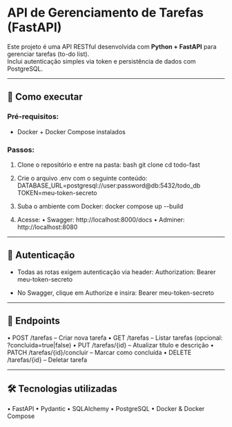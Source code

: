 # API de Gerenciamento de Tarefas (FastAPI)

Este projeto é uma API RESTful desenvolvida com **Python + FastAPI** para gerenciar tarefas (to-do list).  
Inclui autenticação simples via token e persistência de dados com PostgreSQL.

---

## 🚀 Como executar

### Pré-requisitos:
- Docker + Docker Compose instalados

### Passos:

1. Clone o repositório e entre na pasta:
  bash
  git clone <repo-url>
  cd todo-fast

2. Crie o arquivo .env com o seguinte conteúdo:
  DATABASE_URL=postgresql://user:password@db:5432/todo_db
  TOKEN=meu-token-secreto

3. Suba o ambiente com Docker:
  docker compose up --build

4. Acesse:
  • Swagger: http://localhost:8000/docs
  • Adminer: http://localhost:8080

---

## 🔐 Autenticação

- Todas as rotas exigem autenticação via header:
  Authorization: Bearer meu-token-secreto

- No Swagger, clique em Authorize e insira:
  Bearer meu-token-secreto

---

## 📌 Endpoints
  • POST /tarefas – Criar nova tarefa
  • GET /tarefas – Listar tarefas (opcional: ?concluida=true|false)
  • PUT /tarefas/{id} – Atualizar título e descrição
  • PATCH /tarefas/{id}/concluir – Marcar como concluída
  • DELETE /tarefas/{id} – Deletar tarefa

---

## 🛠️ Tecnologias utilizadas
  • FastAPI
  • Pydantic
  • SQLAlchemy
  • PostgreSQL
  • Docker & Docker Compose
